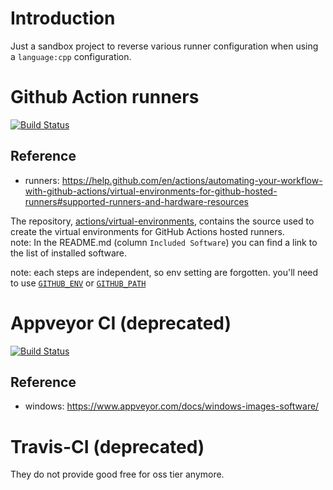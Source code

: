 # Introduction

Just a sandbox project to reverse various runner configuration when using a `language:cpp` configuration.

# Github Action runners

[![Build Status][github_status]][github_link]

[github_status]: ./../../actions/workflows/github_runners.yml/badge.svg
[github_link]: ./../../actions/workflows/github_runners.yml

## Reference

* runners: https://help.github.com/en/actions/automating-your-workflow-with-github-actions/virtual-environments-for-github-hosted-runners#supported-runners-and-hardware-resources

The repository, [actions/virtual-environments](https://github.com/actions/virtual-environments), contains the source used to create the virtual environments for GitHub Actions hosted runners.<br>
note: In the README.md (column `Included Software`) you can find a link to the list of installed software.

note: each steps are independent, so env setting are forgotten.
you'll need to use
[`GITHUB_ENV`](https://docs.github.com/en/actions/learn-github-actions/workflow-commands-for-github-actions#setting-an-environment-variable) or
[`GITHUB_PATH`](https://docs.github.com/en/actions/learn-github-actions/workflow-commands-for-github-actions#adding-a-system-path)

# Appveyor CI (deprecated)

[![Build Status][appveyor_status]][appveyor_link]

[appveyor_status]: https://ci.appveyor.com/api/projects/status/sfsuy65vk2k0xkf6/branch/master?svg=true
[appveyor_link]: https://ci.appveyor.com/project/Mizux/inspect-ci/branch/master

## Reference

* windows: https://www.appveyor.com/docs/windows-images-software/

# Travis-CI (deprecated)

They do not provide good free for oss tier anymore.
